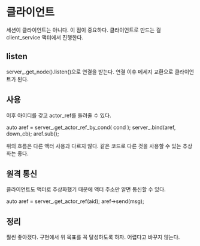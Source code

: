 # 클라이언트

세션이 클라이언트는 아니다. 이 점이 중요하다. 클라이언트로 만드는 걸 
client_service 액터에서 진행한다.

## listen

server_.get_node().listen()으로 연결을 받는다.
연결 이후 메세지 교환으로 클라이언트가 된다.

## 사용 

이후 아이디를 갖고 actor_ref를 돌려줄 수 있다.

auto aref = server_.get_actor_ref_by_cond( cond );
server_.bind(aref, down_cb);
aref.sub();

위의 흐름은 다른 액터 사용과 다르지 않다.
같은 코드로 다른 것을 사용할 수 있는 추상화는 좋다.

## 원격 통신

클라이언트도 액터로 추상화했기 때문에 액터 주소만 알면 통신할 수 있다.

auto aref = server_.get_actor_ref(aid);
aref->send(msg);

## 정리

훨씬 좋아졌다. 구현에서 위 목표를 꼭 달성하도록 하자. 
어렵다고 바꾸지 않는다.




